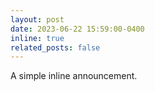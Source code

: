 ```yaml
---
layout: post
date: 2023-06-22 15:59:00-0400
inline: true
related_posts: false
---
```


A simple inline announcement.
